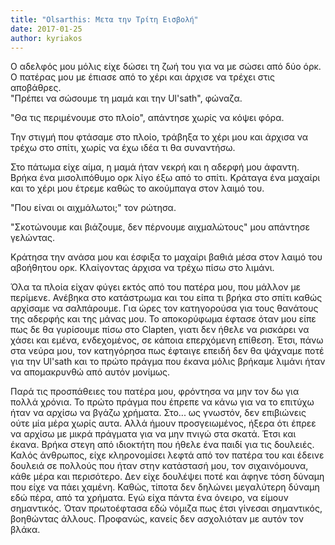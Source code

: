 ```yaml
---
title: "Olsarthis: Μετα την Τρίτη Εισβολή"
date: 2017-01-25
author: kyriakos
---
```


Ο αδελφός μου μόλις είχε δώσει τη ζωή του για να με σώσει από δύο όρκ. Ο
πατέρας μου με έπιασε από το χέρι και άρχισε να τρέχει στις αποβάθρες.  
"Πρέπει να σώσουμε τη μαμά και την Ul'sath", φώναζα.

"Θα τις περιμένουμε στο πλοίο", απάντησε χωρίς να κόψει φόρα.

Την στιγμή που φτάσαμε στο πλοίο, τράβηξα το χέρι μου και άρχισα να τρέχω στο
σπίτι, χωρίς να έχω ιδέα τι θα συναντήσω.



Στο πάτωμα είχε αίμα, η μαμά ήταν νεκρή και η αδερφή μου άφαντη. Βρήκα ένα
μισολιπόθυμο ορκ λίγο έξω από το σπίτι. Κράταγα ένα μαχαίρι και το χέρι μου
έτρεμε καθώς το ακούμπαγα στον λαιμό του.

"Που είναι οι αιχμάλωτοι;" τον ρώτησα.

"Σκοτώνουμε και βιάζουμε, δεν πέρνουμε αιχμαλώτους" μου απάντησε γελώντας.

Κράτησα την ανάσα μου και έσφιξα το μαχαίρι βαθιά μέσα στον λαιμό του
αβοήθητου ορκ. Κλαίγοντας άρχισα να τρέχω πίσω στο λιμάνι.



Όλα τα πλοία είχαν φύγει εκτός από του πατέρα μου, που μάλλον με περίμενε.
Ανέβηκα στο κατάστρωμα και του είπα τι βρήκα στο σπίτι καθώς αρχίσαμε να
σαλπάρουμε. Για ώρες τον κατηγορούσα για τους θανάτους της αδερφής και της
μάνας μου. Το αποκορύφωμα έφτασε όταν μου είπε πως δε θα γυρίσουμε πίσω στο
Clapten, γιατι δεν ήθελε να ρισκάρει να χάσει και εμένα, ενδεχομένος, σε
κάποια επερχόμενη επίθεση. Έτσι, πάνω στα νεύρα μου, τον κατηγόρησα πως
έφταιγε επειδή δεν θα ψάχναμε ποτέ για την Ul'sath και το πρώτο πράγμα που
έκανα μόλις βρήκαμε λιμάνι ήταν να απομακρυνθώ από αυτόν μονίμως.  

Παρά τις προσπάθειες του πατέρα μου, φρόντησα να μην τον δω για πολλά χρόνια.
Το πρώτο πράγμα που έπρεπε να κάνω για να το επιτύχω ήταν να αρχίσω να βγάζω
χρήματα. Στο... ως γνωστόν, δεν επιβιώνεις ούτε μία μέρα χωρίς αυτα. Αλλά
ήμουν προσγειωμένος, ήξερα ότι έπρεε να αρχίσω με μικρά πράγματα για να μην
πνιγώ στα σκατά. Έτσι και έκανα. Βρήκα στεγη από ιδιοκτήτη που ήθελε ένα παιδί
για τις δουλειές. Καλός άνθρωπος, είχε κληρoνoμίσει λεφτά από τον πατέρα του
και έδεινε δουλειά σε πολλούς που ήταν στην κατάστασή μου, τον σιχαινόμουνα,
κάθε μέρα και περισότερο. Δεν είχε δουλέψει ποτέ και άφηνε τόση δύναμη που
είχε να πάει χαμένη. Καθώς, τίποτα δεν δηλώνει μεγαλύτερη δύναμη εδώ πέρα, από
τα χρήματα. Εγώ είχα πάντα ένα όνειρο, να είμουν σημαντικός. Όταν πρωτοέφτασα
εδώ νόμιζα πως έτσι γίνεσαι σημαντικός, βοηθώντας άλλους. Προφανώς, κανείς δεν
ασχολιόταν με αυτόν τον βλάκα.  



